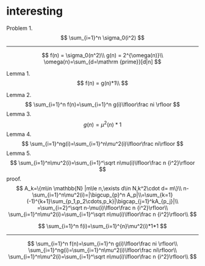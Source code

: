 # interesting

Problem 1.
$$
\sum_{i=1}^n \sigma_0(i^2)
$$

---

$$
f(n) = \sigma_0(n^2)\\
g(n) = 2^{\omega(n)}\\
\omega(n)=\sum_{d=\mathrm {prime}}[d|n]
$$

Lemma 1.
$$
f(n) = g(n)*1\\
$$

Lemma 2.
$$
\sum_{i=1}^n f(n)=\sum_{i=1}^n g(i)\lfloor\frac ni \rfloor
$$
Lemma 3.
$$
g(n)=\mu^2(n)*1
$$
Lemma 4.
$$
\sum_{i=1}^ng(i)=\sum_{i=1}^n\mu^2(i)\lfloor\frac ni\rfloor
$$
Lemma 5.
$$
\sum_{i=1}^n\mu^2(i)=\sum_{i=1}^\sqrt n\mu(i)\lfloor\frac n {i^2}\rfloor
$$
proof.
$$
A_k=\{m\in \mathbb{N} |m\le n,\exists d\in N,k^2\cdot d= m\}\\
n-\sum_{i=1}^n\mu^2(i)=|\bigcup_{p}^n A_p|\\=\sum_{k=1}(-1)^{k+1}\sum_{p_1,p_2\cdots,p_k}|\bigcap_{j=1}^kA_{p_j}|\\
=\sum_{i=2}^\sqrt n-\mu(i)\lfloor\frac n {i^2}\rfloor\\
\sum_{i=1}^n\mu^2(i)=\sum_{i=1}^\sqrt n\mu(i)\lfloor\frac n {i^2}\rfloor\\
$$

$$
\sum_{i=1}^n f(i)=\sum_{i=1}^{n}\mu^2(i)*1*1
$$

---

$$
\sum_{i=1}^n f(n)=\sum_{i=1}^n g(i)\lfloor\frac ni \rfloor\\
\sum_{i=1}^ng(i)=\sum_{i=1}^n\mu^2(i)\lfloor\frac ni\rfloor\\
\sum_{i=1}^n\mu^2(i)=\sum_{i=1}^\sqrt n\mu(i)\lfloor\frac n {i^2}\rfloor\\
$$

